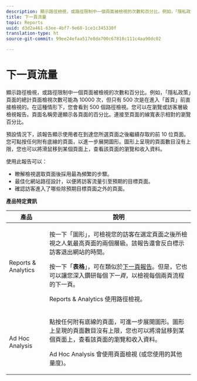 ```yaml
---
description: 顯示路徑檢視，或路徑限制中一個頁面被檢視的次數和百分比。例如，「隱私政策」頁面的總計頁面檢視次數可能為 10000 次，但只有 500 次是在進入「首頁」前直接檢視的。在這種情形下，您會看到 500 個路徑檢視。您可以在瀏覽或訪客層級檢視報告。頁面名稱旁邊顯示各頁面的百分比。連接至頁面的線寬表示相對的瀏覽百分比。
title: 下一頁流量
topic: Reports
uuid: d3d2a461-63ee-4bf7-9e68-1ce1c345330f
translation-type: ht
source-git-commit: 99ee24efaa517e8da700c67818c111c4aa90dc02

---
```



# 下一頁流量

顯示路徑檢視，或路徑限制中一個頁面被檢視的次數和百分比。例如，「隱私政策」頁面的總計頁面檢視次數可能為 10000 次，但只有 500 次是在進入「首頁」前直接檢視的。在這種情形下，您會看到 500 個路徑檢視。您可以在瀏覽或訪客層級檢視報告。頁面名稱旁邊顯示各頁面的百分比。連接至頁面的線寬表示相對的瀏覽百分比。

預設情況下，該報告顯示使用者在到達您所選頁面之後繼續存取的前 10 位頁面。您可點按任何附有底線的頁面，以進一步展開圖形。圖形上呈現的頁面數目沒有上限，您也可以將滑鼠移到某個頁面上，查看該頁面的瀏覽和收入資料。

使用此報告可以：

* 瞭解檢視選取頁面後採用最為頻繁的步驟。
* 最佳化網站路徑設計，以便將訪客流量引至預期的目標頁面。
* 確認訪客進入了哪些除預期目標頁面之外的頁面。

**產品特定資訊**

<table id="table_A68A0DC384A74DC4895C8B01F760E175"> 
 <thead> 
  <tr> 
   <th colname="col1" class="entry"> 產品 </th> 
   <th colname="col2" class="entry"> 說明 </th> 
  </tr> 
 </thead>
 <tbody> 
  <tr> 
   <td colname="col1"> Reports &amp; Analytics </td> 
   <td colname="col2"> <p> 按一下「<span class="uicontrol">圖形</span>」，可檢視您的訪客在選定頁面之後所檢視之人氣最高頁面的兩個層級。該報告還會反白標示訪客退出網站的時間。 </p> <p>按一下「<b>表格</b>」，可在類似於<a href="/help/components/c-variables/dimensionslist/reports-next-page.md"  >下一頁報告</a>。但是，它也可以讓您深入鑽研每個<i>下一頁</i>，以檢視每個兩頁流程的下一頁。 </p> <p>Reports &amp; Analytics 使用路徑檢視。 </p> </td> 
  </tr> 
  <tr> 
   <td colname="col1"> Ad Hoc Analysis </td> 
   <td colname="col2"> <p>點按任何附有底線的頁面，可進一步展開圖形。圖形上呈現的頁面數目沒有上限，您也可以將滑鼠移到某個頁面上，查看該頁面的瀏覽和收入資料。 </p> <p>Ad Hoc Analysis 會使用頁面檢視 (或您使用的其他量度)。 </p> </td> 
  </tr> 
 </tbody> 
</table>

